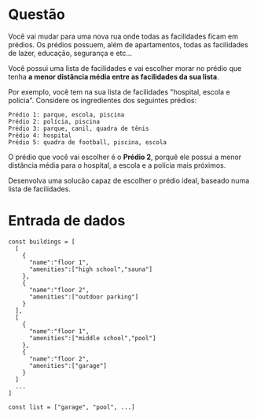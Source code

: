 # Questão

Você vai mudar para uma nova rua onde todas as facilidades ficam em prédios.
Os prédios possuem, além de apartamentos, todas as facilidades de lazer, educação, segurança e etc...

Você possui uma lista de facilidades e vai escolher morar no prédio que tenha
**a menor distância média entre as facilidades da sua lista**.

Por exemplo, você tem na sua lista de facilidades "hospital, escola e polícia".
Considere os ingredientes dos seguintes prédios:
```
Prédio 1: parque, escola, piscina
Prédio 2: polícia, piscina
Prédio 3: parque, canil, quadra de tênis
Prédio 4: hospital
Prédio 5: quadra de football, piscina, escola
```
O prédio que você vai escolher é o **Prédio 2**, porquê ele possui a menor distância média para o hospital, a escola e a polícia mais próximos.

Desenvolva uma solucão capaz de escolher o prédio ideal, baseado numa lista de facilidades.

# Entrada de dados

```
const buildings = [
  [
    {
      "name":"floor 1",
      "amenities":["high school","sauna"]
    },
    {
      "name":"floor 2",
      "amenities":["outdoor parking"]
    }
  ],
  [
    {
      "name":"floor 1",
      "amenities":["middle school","pool"]
    },
    {
      "name":"floor 2",
      "amenities":["garage"]
    }
  ]
  ...
]

const list = ["garage", "pool", ...]

```

